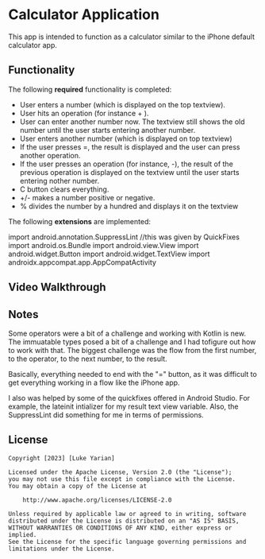 # Calculator Application

This app is intended to function as a calculator similar to the iPhone default calculator app.

## Functionality 

The following **required** functionality is completed:

* User enters a number (which is displayed on the top textview). 
* User hits an operation (for instance + ). 
* User can enter another number now. The textview still shows the old number until the user 
starts entering another number. 
* User enters another number (which is displayed on top textview) 
* If the user presses =, the result is displayed and the user can press another operation. 
* If the user presses an operation (for instance, -), the result of the previous operation is 
displayed on the textview until the user starts entering nother number.
* C button clears everything.
* +/- makes a number positive or negative.
* % divides the number by a hundred and displays it on the textview

The following **extensions** are implemented:

import android.annotation.SuppressLint //this was given by QuickFixes
import android.os.Bundle
import android.view.View
import android.widget.Button
import android.widget.TextView
import androidx.appcompat.app.AppCompatActivity

## Video Walkthrough



## Notes

Some operators were a bit of a challenge and working with Kotlin is new. The immuatable types 
posed a bit of a challenge and I had tofigure out how to work with that. The biggest challenge 
was the flow from the first number, to the operator, to the next number, to the result.

Basically, everything needed to end with the "=" button, as it was difficult to get
everything working in a flow like the iPhone app.

I also was helped by some of the quickfixes offered in Android Studio. For example, the lateinit intializer
for my result text view variable. Also, the SuppressLint did something for me in terms of permissions.

## License

    Copyright [2023] [Luke Yarian]

    Licensed under the Apache License, Version 2.0 (the "License");
    you may not use this file except in compliance with the License.
    You may obtain a copy of the License at

        http://www.apache.org/licenses/LICENSE-2.0

    Unless required by applicable law or agreed to in writing, software
    distributed under the License is distributed on an "AS IS" BASIS,
    WITHOUT WARRANTIES OR CONDITIONS OF ANY KIND, either express or implied.
    See the License for the specific language governing permissions and
    limitations under the License.

